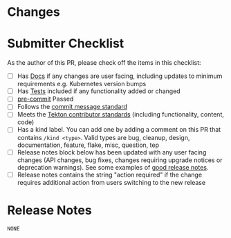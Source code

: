 <!-- 🎉🎉🎉 Thank you for the PR!!! 🎉🎉🎉 -->

# Changes

<!-- Describe your changes here- ideally you can get that description straight from your descriptive commit message(s)! -->

# Submitter Checklist

As the author of this PR, please check off the items in this checklist:

- [ ] Has [Docs](https://github.com/tektoncd/community/blob/main/standards.md#docs) if any changes are user facing, including updates to minimum requirements e.g. Kubernetes version bumps
- [ ] Has [Tests](https://github.com/tektoncd/community/blob/main/standards.md#tests) included if any functionality added or changed
- [ ] [pre-commit](https://github.com/tektoncd/pipeline/blob/main/DEVELOPMENT.md#install-tools) Passed
- [ ] Follows the [commit message standard](https://github.com/tektoncd/community/blob/main/standards.md#commits)
- [ ] Meets the [Tekton contributor standards](https://github.com/tektoncd/community/blob/main/standards.md) (including functionality, content, code)
- [ ] Has a kind label. You can add one by adding a comment on this PR that contains `/kind <type>`. Valid types are bug, cleanup, design, documentation, feature, flake, misc, question, tep
- [ ] Release notes block below has been updated with any user facing changes (API changes, bug fixes, changes requiring upgrade notices or deprecation warnings). See some examples of [good release notes](https://github.com/tektoncd/community/blob/main/standards.md#good-release-notes).
- [ ] Release notes contains the string "action required" if the change requires additional action from users switching to the new release

# Release Notes

```release-note
NONE
```
